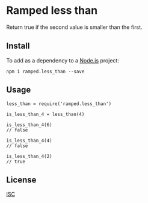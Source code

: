 # Ramped less than

Return true if the second value is smaller than the first.


## Install

To add as a dependency to a [Node.js](https://nodejs.org/en/) project:

	npm i ramped.less_than --save


## Usage

	less_than = require('ramped.less_than')

	is_less_than_4 = less_than(4)

	is_less_than_4(6)
	// false

	is_less_than_4(4)
	// false

	is_less_than_4(2)
	// true


## License

[ISC](https://github.com/MattMS/ramped.js/blob/master/LICENSE)

